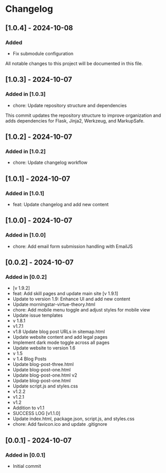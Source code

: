 # Changelog

## [1.0.4] - 2024-10-08

### Added

- Fix submodule configuration

All notable changes to this project will be documented in this file.

## [1.0.3] - 2024-10-07

### Added in [1.0.3]

- chore: Update repository structure and dependencies

This commit updates the repository structure to improve organization and adds dependencies for Flask, Jinja2, Werkzeug, and MarkupSafe.

## [1.0.2] - 2024-10-07

### Added in [1.0.2]

- chore: Update changelog workflow

## [1.0.1] - 2024-10-07

### Added in [1.0.1]

- feat: Update changelog and add new content

## [1.0.0] - 2024-10-07

### Added in [1.0.0]

- chore: Add email form submission handling with EmailJS

## [0.0.2] - 2024-10-07

### Added in [0.0.2]

- [v 1.9.2]
- feat: Add skill pages and update main site [v 1.9.1]
- Update to version 1.9: Enhance UI and add new content
- Update morningstar-virtue-theory.html
- chore: Add mobile menu toggle and adjust styles for mobile view
- Update issue templates
- v 1.8.1
- v1.7.1
- v1.8 Update blog post URLs in sitemap.html
- Update website content and add legal pages
- Implement dark mode toggle across all pages
- Update website to version 1.6
- v 1.5
- v 1.4 Blog Posts
- Update blog-post-three.html
- Update blog-post-one.html
- Update blog-post-one.html v2
- Update blog-post-one.html
- Update script.js and styles.css
- v1.2.2
- v1.2.1
- v1.2
- Addition to v1.1
- SUCCESS LOG [v1.1.0]
- Update index.html, package.json, script.js, and styles.css
- chore: Add favicon.ico and update .gitignore

## [0.0.1] - 2024-10-07

### Added in [0.0.1]

- Initial commit
